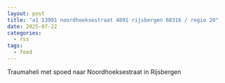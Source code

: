 ```yaml
---
layout: post
title: "a1 13991 noordhoeksestraat 4891 rijsbergen 68316 / regio 20"
date: 2025-07-22
categories: 
  - rss
tags: 
  - feed
---
```


Traumaheli met spoed naar Noordhoeksestraat in Rijsbergen
